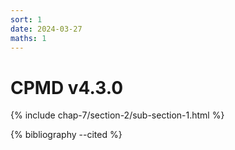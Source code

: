 ```yaml
---
sort: 1
date: 2024-03-27
maths: 1
---
```


# CPMD v4.3.0

{% include chap-7/section-2/sub-section-1.html %}

{% bibliography --cited %}

